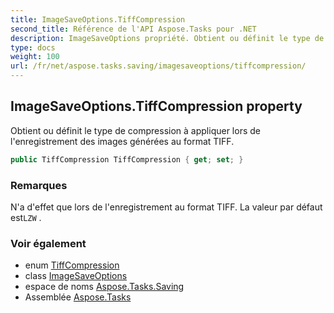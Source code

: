 ```yaml
---
title: ImageSaveOptions.TiffCompression
second_title: Référence de l'API Aspose.Tasks pour .NET
description: ImageSaveOptions propriété. Obtient ou définit le type de compression à appliquer lors de lenregistrement des images générées au format TIFF.
type: docs
weight: 100
url: /fr/net/aspose.tasks.saving/imagesaveoptions/tiffcompression/
---
```

## ImageSaveOptions.TiffCompression property

Obtient ou définit le type de compression à appliquer lors de l'enregistrement des images générées au format TIFF.

```csharp
public TiffCompression TiffCompression { get; set; }
```

### Remarques

N'a d'effet que lors de l'enregistrement au format TIFF. La valeur par défaut est`LZW` .

### Voir également

* enum [TiffCompression](../../tiffcompression/)
* class [ImageSaveOptions](../)
* espace de noms [Aspose.Tasks.Saving](../../imagesaveoptions/)
* Assemblée [Aspose.Tasks](../../../)


